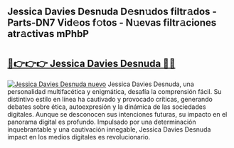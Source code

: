 ## Jessica Davies Desnuda D𝚎sn𝚞dos filtr𝚊dos - Parts-DN7 Vid𝚎os f𝚘tos - N𝚞evas filtr𝚊ciones atr𝚊ctivas mPhbP

# <h2><a href="http://mb81as.tromn.icu/?c=Jessica+Davies+Desnuda">🔗👉👉👉 Jessica Davies Desnuda 🔗🔗</a></h2>

[![Jessica Davies Desnuda nuevo](https://i.imgur.com/pEAQMta.gif)](http://mb81as.tromn.icu/?c=Jessica+Davies+Desnuda)
Jessica Davies Desnuda, una personalidad multifacética y enigmática, desafía la comprensión fácil. Su distintivo estilo en línea ha cautivado y provocado críticas, generando debates sobre ética, autoexpresión y la dinámica de las sociedades digitales. Aunque se desconocen sus intenciones futuras, su impacto en el panorama digital es profundo. Impulsado por una determinación inquebrantable y una cautivación innegable, Jessica Davies Desnuda impact en los medios digitales es revolucionario.
